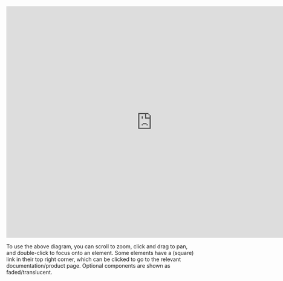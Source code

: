 <iframe width="770" height="612" src="https://miro.com/app/live-embed/o9J_l8JeRj8=/?moveToViewport=-2715,-5,2902,2304&embedAutoplay=true" frameBorder="0" scrolling="no" allowFullScreen></iframe>

To use the above diagram, you can scroll to zoom, click and drag to pan, and double-click to focus onto an element. Some elements have a (square) link in their top right corner, which can be clicked to go to the relevant documentation/product page. Optional components are shown as faded/translucent.
